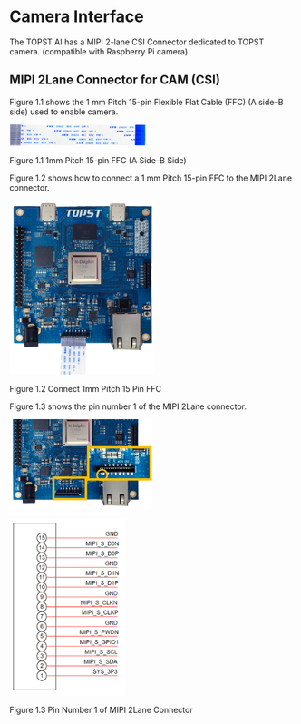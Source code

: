 ﻿# Camera Interface

The TOPST AI has a MIPI 2-lane CSI Connector dedicated to TOPST camera.
(compatible with Raspberry Pi camera)

## MIPI 2Lane Connector for CAM (CSI)

Figure 1.1 shows the 1 mm Pitch 15-pin Flexible Flat Cable (FFC) (A
side–B side) used to enable camera.

<img src="https://github.com/topst-development/Documentation/blob/main/TOPST-AI/Hardware/media/2. Camera.image1.png"
style="width:2.5in;height:0.39406in" />

Figure 1.1 1mm Pitch 15-pin FFC (A Side–B Side)

Figure 1.2 shows how to connect a 1 mm Pitch 15-pin FFC to the MIPI
2Lane connector.

<img src="https://github.com/topst-development/Documentation/blob/main/TOPST-AI/Hardware/media/2. Camera.image2.png"
style="width:2.66667in;height:3.20751in" />

Figure 1.2 Connect 1mm Pitch 15 Pin FFC

Figure 1.3 shows the pin number 1 of the MIPI 2Lane connector.

<img src="https://github.com/topst-development/Documentation/blob/main/TOPST-AI/Hardware/media/2. Camera.image3.png"
style="width:2.61458in;height:1.64078in" />

<img src="https://github.com/topst-development/Documentation/blob/main/TOPST-AI/Hardware/media/2. Camera.image4.png"
style="width:2.13103in;height:3.25107in"
alt="텍스트, 스크린샷, 폰트, 번호이(가) 표시된 사진 자동 생성된 설명" />

Figure 1.3 Pin Number 1 of MIPI 2Lane Connector
